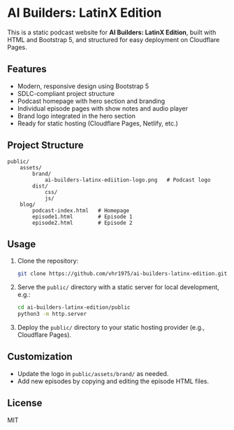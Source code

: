 # AI Builders: LatinX Edition

This is a static podcast website for **AI Builders: LatinX Edition**, built with HTML and Bootstrap 5, and structured for easy deployment on Cloudflare Pages.

## Features
- Modern, responsive design using Bootstrap 5
- SDLC-compliant project structure
- Podcast homepage with hero section and branding
- Individual episode pages with show notes and audio player
- Brand logo integrated in the hero section
- Ready for static hosting (Cloudflare Pages, Netlify, etc.)

## Project Structure

```
public/
	assets/
		brand/
			ai-builders-latinx-ediition-logo.png   # Podcast logo
		dist/
			css/
			js/
	blog/
		podcast-index.html   # Homepage
		episode1.html        # Episode 1
		episode2.html        # Episode 2
```

## Usage

1. Clone the repository:
	 ```sh
	 git clone https://github.com/vhr1975/ai-builders-latinx-edition.git
	 ```
2. Serve the `public/` directory with a static server for local development, e.g.:
	 ```sh
	 cd ai-builders-latinx-edition/public
	 python3 -m http.server
	 ```
3. Deploy the `public/` directory to your static hosting provider (e.g., Cloudflare Pages).

## Customization
- Update the logo in `public/assets/brand/` as needed.
- Add new episodes by copying and editing the episode HTML files.

## License
MIT